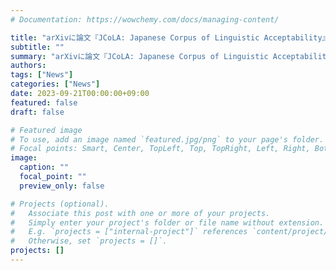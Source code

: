 ```yaml
---
# Documentation: https://wowchemy.com/docs/managing-content/

title: "arXivに論文『JCoLA: Japanese Corpus of Linguistic Acceptability』を投稿しました。"
subtitle: ""
summary: "arXivに論文『JCoLA: Japanese Corpus of Linguistic Acceptability』を投稿しました。論文は[こちら](https://arxiv.org/pdf/2309.12676.pdf)から読むことができます。データセットは[こちら](https://github.com/osekilab/jcola)。"
authors:
tags: ["News"]
categories: ["News"]
date: 2023-09-21T00:00:00+09:00
featured: false
draft: false

# Featured image
# To use, add an image named `featured.jpg/png` to your page's folder.
# Focal points: Smart, Center, TopLeft, Top, TopRight, Left, Right, BottomLeft, Bottom, BottomRight.
image:
  caption: ""
  focal_point: ""
  preview_only: false

# Projects (optional).
#   Associate this post with one or more of your projects.
#   Simply enter your project's folder or file name without extension.
#   E.g. `projects = ["internal-project"]` references `content/project/deep-learning/index.md`.
#   Otherwise, set `projects = []`.
projects: []
---
```

